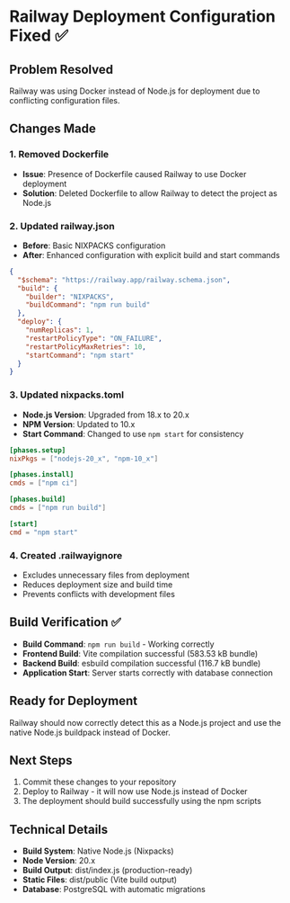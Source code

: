 # Railway Deployment Configuration Fixed ✅

## Problem Resolved
Railway was using Docker instead of Node.js for deployment due to conflicting configuration files.

## Changes Made

### 1. Removed Dockerfile
- **Issue**: Presence of Dockerfile caused Railway to use Docker deployment
- **Solution**: Deleted Dockerfile to allow Railway to detect the project as Node.js

### 2. Updated railway.json
- **Before**: Basic NIXPACKS configuration
- **After**: Enhanced configuration with explicit build and start commands
```json
{
  "$schema": "https://railway.app/railway.schema.json",
  "build": {
    "builder": "NIXPACKS",
    "buildCommand": "npm run build"
  },
  "deploy": {
    "numReplicas": 1,
    "restartPolicyType": "ON_FAILURE",
    "restartPolicyMaxRetries": 10,
    "startCommand": "npm start"
  }
}
```

### 3. Updated nixpacks.toml
- **Node.js Version**: Upgraded from 18.x to 20.x
- **NPM Version**: Updated to 10.x
- **Start Command**: Changed to use `npm start` for consistency
```toml
[phases.setup]
nixPkgs = ["nodejs-20_x", "npm-10_x"]

[phases.install]
cmds = ["npm ci"]

[phases.build]
cmds = ["npm run build"]

[start]
cmd = "npm start"
```

### 4. Created .railwayignore
- Excludes unnecessary files from deployment
- Reduces deployment size and build time
- Prevents conflicts with development files

## Build Verification ✅
- **Build Command**: `npm run build` - Working correctly
- **Frontend Build**: Vite compilation successful (583.53 kB bundle)
- **Backend Build**: esbuild compilation successful (116.7 kB bundle)
- **Application Start**: Server starts correctly with database connection

## Ready for Deployment
Railway should now correctly detect this as a Node.js project and use the native Node.js buildpack instead of Docker.

## Next Steps
1. Commit these changes to your repository
2. Deploy to Railway - it will now use Node.js instead of Docker
3. The deployment should build successfully using the npm scripts

## Technical Details
- **Build System**: Native Node.js (Nixpacks)
- **Node Version**: 20.x
- **Build Output**: dist/index.js (production-ready)
- **Static Files**: dist/public (Vite build output)
- **Database**: PostgreSQL with automatic migrations
